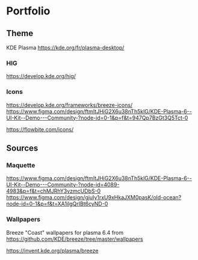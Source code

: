 # Portfolio

## Theme

KDE Plasma
https://kde.org/fr/plasma-desktop/

### HIG

https://develop.kde.org/hig/

### Icons

https://develop.kde.org/frameworks/breeze-icons/
https://www.figma.com/design/ftmItJHiG2X6u38nTh5klG/KDE-Plasma-6--UI-Kit--Demo---Community-?node-id=0-1&p=f&t=947Qp7BzGt3Q5Tct-0

https://flowbite.com/icons/

## Sources

### Maquette

https://www.figma.com/design/ftmItJHiG2X6u38nTh5klG/KDE-Plasma-6--UI-Kit--Demo---Community-?node-id=4089-4983&p=f&t=chMJRhY3vzmcUDbS-0
https://www.figma.com/design/gjuIy1rxU9xHkaJXM0pasK/old-ocean?node-id=0-1&p=f&t=XA1ilgQrIBt6cyND-0

### Wallpapers

Breeze "Coast" wallpapers for plasma 6.4 from https://github.com/KDE/breeze/tree/master/wallpapers

https://invent.kde.org/plasma/breeze
